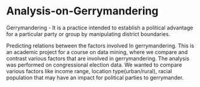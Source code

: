 # Analysis-on-Gerrymandering

Gerrymandering - It is a practice intended to establish a political advantage for a particular party or group by manipulating district boundaries.

Predicting relations between the factors involved In gerrymandering.
This is an academic project for a course on data mining, where we compare and contrast various factors that are involved in gerrymandering. The analysis was performed on congressional election data.
We wanted to compare various factors like income range, location type(urban/rural), racial population that may have an impact for political parties to gerrymander.
